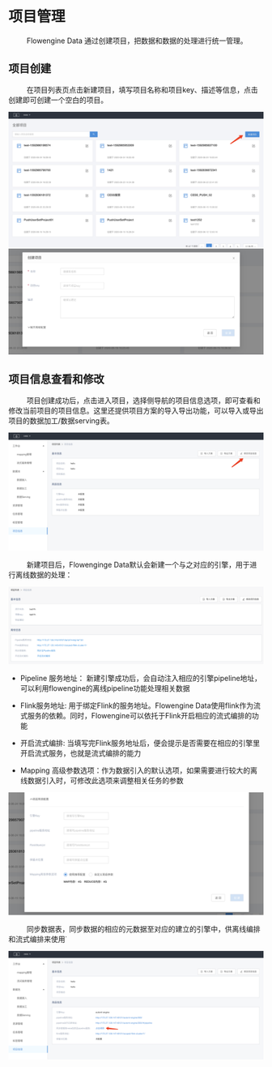 # 项目管理

&emsp; &emsp; Flowengine Data 通过创建项目，把数据和数据的处理进行统一管理。

## 项目创建
&emsp; &emsp; 在项目列表页点击新建项目，填写项目名称和项目key、描述等信息，点击创建即可创建一个空白的项目。

![sds_project_create1](../assets/sds/sds_project_create1.png)
![sds_project_create2](../assets/sds/sds_project_create2.png)

## 项目信息查看和修改

&emsp; &emsp; 项目创建成功后，点击进入项目，选择侧导航的项目信息选项，即可查看和修改当前项目的项目信息。这里还提供项目方案的导入导出功能，可以导入或导出项目的数据加工/数据serving表。

![sds_project_detail1](../assets/sds/sds_project_detail1.png)

&emsp; &emsp; 新建项目后，Flowenginge Data默认会新建一个与之对应的引擎，用于进行离线数据的处理：

![sds-project-detail4](./images/sds-project-detail1.png)

* Pipeline 服务地址： 新建引擎成功后，会自动注入相应的引擎pipeline地址，可以利用flowengine的离线pipeline功能处理相关数据

* Flink服务地址: 用于绑定Flink的服务地址。Flowengine Data使用flink作为流式服务的依赖。同时，Flowengine可以依托于Flink开启相应的流式编排的功能

* 开启流式编排: 当填写完Flink服务地址后，便会提示是否需要在相应的引擎里开启流式服务，也就是流式编排的能力

* Mapping 高级参数选项：作为数据引入的默认选项，如果需要进行较大的离线数据引入时，可修改此选项来调整相关任务的参数

![sds_project_create3](../assets/sds/sds_project_create3.png)

&emsp; &emsp; 同步数据表，同步数据的相应的元数据至对应的建立的引擎中，供离线编排和流式编排来使用˙

![sds_project_detail2](../assets/sds/sds_project_detail2.png)
